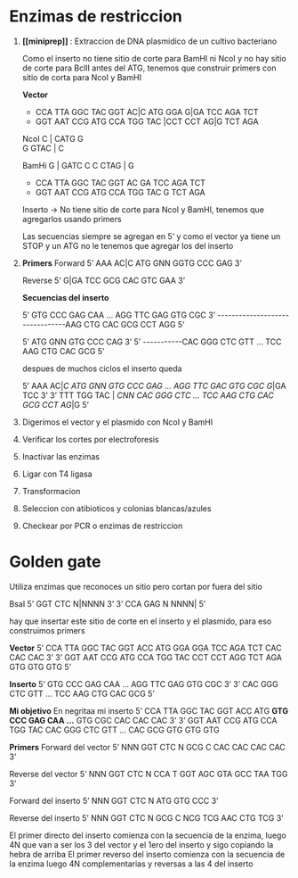 # Enzimas de restriccion

1. **[[miniprep]]** : Extraccion de DNA plasmidico de un cultivo bacteriano

	Como el inserto no tiene sitio de corte para BamHI ni NcoI y no hay sitio de corte para BclII antes del ATG, tenemos que construir primers con sitio de corta para NcoI y BamHI
	
	**Vector**
	- CCA TTA GGC TAC GGT AC|C ATG GGA G|GA TCC AGA TCT 
	- GGT AAT CCG ATG CCA TGG TAC |CCT CCT AG|G TCT AGA 
	
	NcoI 
	C | CATG G  
	G GTAC | C
	
	BamHi
	G | GATC C
	C CTAG | G
	
	- CCA TTA GGC TAC GGT AC                 GA TCC AGA TCT 
	- GGT AAT CCG ATG CCA TGG TAC                 G TCT AGA 
	
	Inserto → No tiene sitio de corte para NcoI y BamHI, tenemos que agregarlos usando primers
	
	Las secuencias siempre se agregan en 5’ y como el vector ya tiene un STOP y un ATG no le tenemos que agregar los del inserto

2. **Primers**
	Forward
	   5’ AAA AC|C ATG GNN GGTG CCC GAG 3’
	   
	Reverse
	   5’ G|GA TCC GCG CAC GTC GAA 3’
	
	**Secuencias del inserto**
	
	5’ GTG CCC GAG CAA … AGG TTC GAG GTG CGC 3’
	--------------------------------AAG CTG CAC GCG CCT AGG 5’
	
	5’ ATG GNN GTG CCC CAG 3’
	5’ -----------CAC  GGG CTC GTT … TCC AAG CTG CAC GCG 5’
	
	despues de muchos ciclos el inserto queda
	
	5’ AAA AC|*C ATG GNN GTG CCC GAG … AGG TTC GAC GTG CGC G*|GA TCC 3’
	3’ TTT TGG TAC | *CNN CAC GGG CTC … TCC AAG CTG CAC GCG CCT AG*|G 5’


3. Digerimos el vector y el plasmido con NcoI y BamHI
4. Verificar los cortes por electroforesis
5. Inactivar las enzimas
6. Ligar con T4 ligasa
7. Transformacion 
8. Seleccion con atibioticos y colonias blancas/azules
9. Checkear por PCR o enzimas de restriccion

# Golden gate
Utiliza enzimas que reconoces un sitio pero cortan por fuera del sitio

BsaI
5’ GGT CTC N|NNNN 3’
3’ CCA GAG N NNNN| 5’

hay que insertar este sitio de corte en el inserto y el plasmido, para eso construimos primers

**Vector**
5’ CCA TTA GGC TAC GGT ACC ATG GGA GGA TCC AGA TCT CAC CAC CAC 3’
3’ GGT AAT CCG ATG CCA TGG TAC CCT CCT AGG TCT AGA GTG GTG GTG 5’

**Inserto**
5’ GTG CCC GAG CAA … AGG TTC GAG GTG CGC 3’
3’ CAC  GGG CTC GTT … TCC AAG CTG CAC GCG 5’

**Mi objetivo**
En negritaa mi inserto
5’ CCA TTA GGC TAC GGT ACC ATG **GTG CCC GAG CAA …** GTG CGC CAC CAC CAC 3’
3’ GGT AAT CCG ATG CCA TGG TAC CAC GGG CTC GTT …   CAC GCG GTG GTG  GTG

**Primers**
Forward del vector 
5’ NNN GGT CTC N GCG C CAC CAC CAC CAC 3’

Reverse del vector
5’ NNN GGT CTC N CCA T GGT AGC GTA GCC TAA TGG 3’

Forward del inserto
5’ NNN GGT CTC N ATG GTG CCC 3’

Reverse del inserto
5’ NNN GGT CTC N GCG C NCG TCG AAC CTG TCG 3’

El primer directo del inserto comienza con la secuencia de la enzima, luego 4N que van a ser los 3 del vector y el 1ero del inserto y sigo copiando la hebra de arriba
El primer reverso del inserto comienza con la secuencia de la enzima luego 4N complementarias y reversas a las 4 del inserto